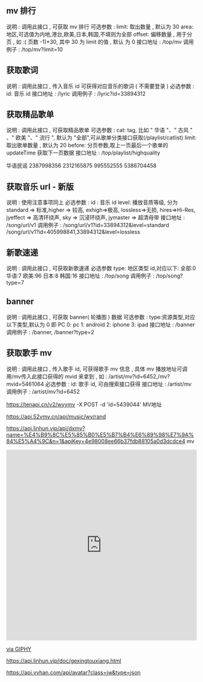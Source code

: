 ## mv 排行
说明 : 调用此接口 , 可获取 mv 排行
可选参数 : limit: 取出数量 , 默认为 30
area: 地区,可选值为内地,港台,欧美,日本,韩国,不填则为全部
offset: 偏移数量 , 用于分页 , 如 :( 页数 -1)*30, 其中 30 为 limit 的值 , 默认 为 0
接口地址 : /top/mv
调用例子 : /top/mv?limit=10

## 获取歌词
说明 : 调用此接口 , 传入音乐 id 可获得对应音乐的歌词 ( 不需要登录 )
必选参数 : id: 音乐 id
接口地址 : /lyric
调用例子 : /lyric?id=33894312

## 获取精品歌单
说明 : 调用此接口 , 可获取精品歌单
可选参数 : cat: tag, 比如 " 华语 "、" 古风 " 、" 欧美 "、" 流行 ", 默认为 "全部",可从歌单分类接口获取(/playlist/catlist)
limit: 取出歌单数量 , 默认为 20
before: 分页参数,取上一页最后一个歌单的 updateTime 获取下一页数据
接口地址 : /top/playlist/highquality

华语民谣 2387998356 2312165875 995552555 5386704458

## 获取音乐 url - 新版
说明 : 使用注意事项同上
必选参数 : id : 音乐 id level: 播放音质等级, 分为 standard => 标准,higher => 较高, exhigh=>极高, lossless=>无损, hires=>Hi-Res, jyeffect => 高清环绕声, sky => 沉浸环绕声, jymaster => 超清母带
接口地址 : /song/url/v1
调用例子 : /song/url/v1?id=33894312&level=standard /song/url/v1?id=405998841,33894312&level=lossless

## 新歌速递
说明 : 调用此接口 , 可获取新歌速递
必选参数 
type: 地区类型 id,对应以下:
全部:0
华语:7
欧美:96
日本:8
韩国:16
接口地址 : /top/song
调用例子 : /top/song?type=7

## banner
说明 : 调用此接口 , 可获取 banner( 轮播图 ) 数据
可选参数 :
type:资源类型,对应以下类型,默认为 0 即 PC
0: pc
1: android
2: iphone
3: ipad
接口地址 : /banner
调用例子 : /banner, /banner?type=2

## 获取歌手 mv
说明 : 调用此接口 , 传入歌手 id, 可获得歌手 mv 信息 , 具体 mv 播放地址可调 用/mv传入此接口获得的 mvid 来拿到 , 如 : /artist/mv?id=6452,/mv?mvid=5461064
必选参数 : id: 歌手 id, 可由搜索接口获得
接口地址 : /artist/mv
调用例子 : /artist/mv?id=6452

https://tenapi.cn/v2/wyymv -X POST -d 'id=5439044'   MV地址

https://api.52vmy.cn/api/music/wy/rand

https://api.linhun.vip/api/dxmv?name=%E4%B9%8C%E5%85%B0%E5%B7%B4%E6%89%98%E7%9A%84%E5%A4%9C&n=1&apiKey=4e98008ee66b37fdb88105a0d3dcdce4     mv

<div style="width:100%;height:0;padding-bottom:100%;position:relative;"><iframe src="https://giphy.com/embed/6FxJBpNTBgWdJCXKD4" width="100%" height="100%" style="position:absolute" frameBorder="0" class="giphy-embed" allowFullScreen></iframe></div><p><a href="https://giphy.com/gifs/LINEFRIENDS-frog-leonard-linefriends-6FxJBpNTBgWdJCXKD4">via GIPHY</a></p>



https://api.linhun.vip/doc/gexingtouxiang.html

https://api.vvhan.com/api/avatar?class=jw&type=json